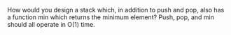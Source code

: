 How would you design a stack which, in addition to push and pop, also has a function min which returns the minimum element? Push, pop, and min should all operate in O(1) time.